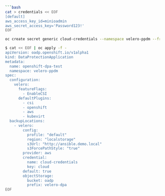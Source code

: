```bash

```bash
cat > credentials << EOF
[default]
aws_access_key_id=minioadmin
aws_secret_access_key='Password123!'
EOF

oc create secret generic cloud-credentials --namespace velero-ppdm --from-file cloud=credentials
```

```bash
$ cat << EOF | oc apply -f -
apiVersion: oadp.openshift.io/v1alpha1
kind: DataProtectionApplication
metadata:
  name: openshift-dpa-test
  namespace: velero-ppdm
spec:
  configuration:
    velero:
      featureFlags:
        - EnableCSI
      defaultPlugins:
        - csi 
        - openshift
        - aws
        - kubevirt
  backupLocations:
    - velero:
        config:
          profile: "default"
          region: "localstorage"
          s3Url: "http://ansible.demo.local"
          s3ForcePathStyle: "true"
        provider: aws
        credential:
          name: cloud-credentials
          key: cloud
        default: true
        objectStorage:
          bucket: oadp
          prefix: velero-dpa
EOF
```

